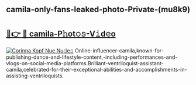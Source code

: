 ## camila-only-fans​-leaked-photo​-Private-(mu8k9)


# <h2><a href="https://mediaupload.pro?title=camila&ref=git">🔗👉 🔴 camila-P𝚑ot𝚘𝚜-V𝚒d𝚎o</a></h2>

[![Corinna Kopf Nue Nu𝚍e𝚜](https://i.imgur.com/0qMVB7G.gif)](https://mediaupload.pro?title=camila&ref=git)
Online-influencer-camila,known-for-publishing-dance-and-lifestyle-content,-including-performances-and-vlogs-on-social-media-platforms.Brilliant-ventriloquist-assistant-camila,celebrated-for-their-exceptional-abilities-and-accomplishments-in-assisting-ventriloquists.  